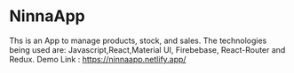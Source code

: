 # NinnaApp
Ths is an App to manage products, stock, and sales.
The technologies being used are: Javascript,React,Material UI, Firebebase, React-Router and Redux.
Demo Link : https://ninnaapp.netlify.app/
